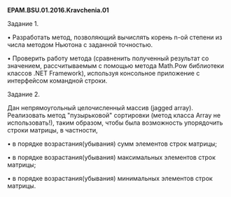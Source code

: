<b>EPAM.BSU.01.2016.Kravchenia.01</b>

Задание 1.

• Разработать метод, позволяющий вычислять корень n-ой степени из числа методом Ньютона с заданной точностью.

• Проверить работу метода (сравненить полученный результат со значением, рассчитываемым с помощью метода Math.Pow библиотеки классов .NET Framework), используя консольное приложение с интерфейсом командной строки.

Задание 2.

Дан непрямоугольный целочисленный массив (jagged array). Реализовать метод "пузырьковой" сортировки (метод класса Array не использовать!), таким образом, чтобы была возможность упорядочить строки матрицы, в частности,

• в порядке возрастания(убывания) сумм элементов строк матрицы;

• в порядке возрастания(убывания) максимальных элементов строк матрицы;

• в порядке возрастания(убывания) минимальных элементов строк матрицы.
